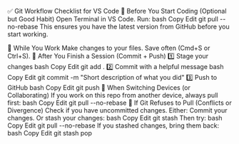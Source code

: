 ✅ Git Workflow Checklist for VS Code
🔄 Before You Start Coding (Optional but Good Habit)
Open Terminal in VS Code.
Run:
bash
Copy
Edit
git pull --no-rebase
This ensures you have the latest version from GitHub before you start working.

📝 While You Work
Make changes to your files.
Save often (Cmd+S or Ctrl+S).
💾 After You Finish a Session (Commit + Push)
1️⃣ Stage your changes
bash
Copy
Edit
git add .
2️⃣ Commit with a helpful message
bash
Copy
Edit
git commit -m "Short description of what you did"
3️⃣ Push to GitHub
bash
Copy
Edit
git push
🔄 When Switching Devices (or Collaborating)
If you work on this repo from another device, always pull first:
bash
Copy
Edit
git pull --no-rebase
🚨 If Git Refuses to Pull (Conflicts or Divergence)
Check if you have uncommitted changes.
Either:
Commit your changes.
Or stash your changes:
bash
Copy
Edit
git stash
Then try:
bash
Copy
Edit
git pull --no-rebase
If you stashed changes, bring them back:
bash
Copy
Edit
git stash pop